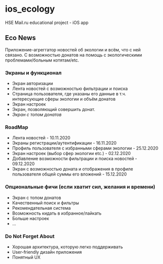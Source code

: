 # ios_ecology
HSE Mail.ru educational project - iOS app

## Eco News
Приложение-агреггатор новостей об экологии и всём, что с ней связано. С возможностью донатов на помощь с экологическими проблемами/больным котятам/etc.

### Экраны и функционал
* Экран авторизации
* Лента новостей с возможностью фильтрации и поиска
* Страница пользователя, где указаны его данные в т.ч. интересующие сферы экологии и объём донатов
* Экран настроек 
* Экран, позволяющий совершить донат. 
* *Экран с топом донатов*

### RoadMap
* Лента новостей - 10.11.2020
* Экраны регистрации/аутентификации - 16.11.2020
* Профиль пользователя с избранными сферами экологии - 25.12.2020
* Экран настроек (выбор сфер экологии etc.) - 02.12.2020
* Добавление возможности фильтрации и поиска новостей - 09.12.2020
* Экран с возможностью доната и отображения в профиле пользователя общей суммы его вложений - 15.12.2020

### Опциональные фичи (если хватит сил, желания и времени)
* Экран с топом донатов
* Качественный поиск и фильтры
* Рекомендательная система
* Возможность кидать в избранное/лайкать
* Больше настроек
* ...

### Do Not Forget About
* Хорошая архитектура, которую легко поддерживать
* User-friendly дизайн приложения
* Понятный UX
